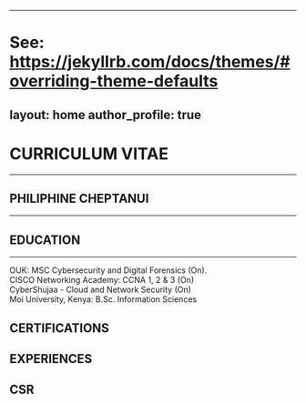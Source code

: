  ---

# See: https://jekyllrb.com/docs/themes/#overriding-theme-defaults
layout: home
author_profile: true
---
# CURRICULUM VITAE
---
## PHILIPHINE CHEPTANUI
---
## EDUCATION
---
OUK: MSC Cybersecurity and Digital Forensics (On).     
CISCO Networking Academy: CCNA 1, 2 & 3 (On)    
CyberShujaa - Cloud and Network Security (On)                         
Moi University, Kenya: B.Sc. Information Sciences
## CERTIFICATIONS

## EXPERIENCES

## CSR
